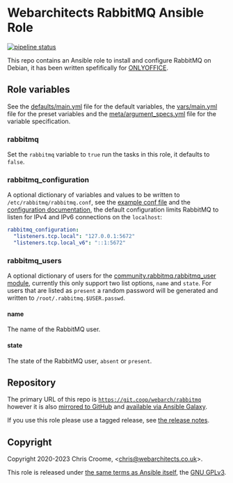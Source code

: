 # Webarchitects RabbitMQ Ansible Role

[![pipeline status](https://git.coop/webarch/rabbitmq/badges/master/pipeline.svg)](https://git.coop/webarch/rabbitmq/-/commits/master)

This repo contains an Ansible role to install and configure RabbitMQ on Debian, it has been written spefifically for [ONLYOFFICE](https://helpcenter.onlyoffice.com/installation/docs-community-install-ubuntu.aspx).

## Role variables

See the [defaults/main.yml](defaults/main.yml) file for the default variables, the [vars/main.yml](vars/main.yml) file for the preset variables and the [meta/argument_specs.yml](meta/argument_specs.yml) file for the variable specification.

### rabbitmq

Set the `rabbitmq` variable to `true` run the tasks in this role, it defaults to `false`.

### rabbitmq_configuration

A optional dictionary of variables and values to be written to `/etc/rabbitmq/rabbitmq.conf`, see the [example conf file](https://raw.githubusercontent.com/rabbitmq/rabbitmq-server/main/deps/rabbit/docs/rabbitmq.conf.example) and the [configuration documentation](https://www.rabbitmq.com/configure.html), the default configuration limits RabbitMQ to listen for IPv4 and IPv6 connections on the `localhost`:

```yaml
rabbitmq_configuration:
  "listeners.tcp.local": "127.0.0.1:5672"
  "listeners.tcp.local_v6": "::1:5672"
```

### rabbitmq_users

A optional dictionary of users for the [community.rabbitmq.rabbitmq_user module](https://docs.ansible.com/ansible/latest/collections/community/rabbitmq/rabbitmq_user_module.html), currently this only support two list options, `name` and `state`. For users that are listed as `present` a random password will be generated and written to `/root/.rabbitmq.$USER.passwd`.

#### name

The name of the RabbitMQ user.

#### state

The state of the RabbitMQ user, `absent` or `present`.

## Repository

The primary URL of this repo is [`https://git.coop/webarch/rabbitmq`](https://git.coop/webarch/rabbitmq) however it is also [mirrored to GitHub](https://github.com/webarch-coop/ansible-role-rabbitmq) and [available via Ansible Galaxy](https://galaxy.ansible.com/chriscroome/rabbitmq).

If you use this role please use a tagged release, see [the release notes](https://git.coop/webarch/rabbitmq/-/releases).

## Copyright

Copyright 2020-2023 Chris Croome, &lt;[chris@webarchitects.co.uk](mailto:chris@webarchitects.co.uk)&gt;.

This role is released under [the same terms as Ansible itself](https://github.com/ansible/ansible/blob/devel/COPYING), the [GNU GPLv3](LICENSE).



